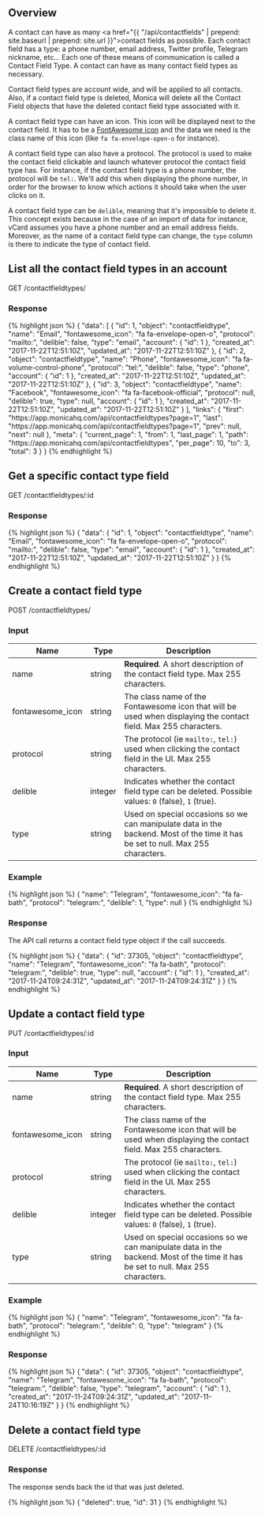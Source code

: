 ## Overview

A contact can have as many <a href="{{ "/api/contactfields" | prepend: site.baseurl | prepend: site.url }}">contact fields</a>
 as possible. Each contact field has a type: a phone number, email address,
 Twitter profile, Telegram nickname, etc... Each one of these means of
 communication is called a Contact Field Type. A contact can have as many
 contact field types as necessary.

Contact field types are account wide, and will be applied to all contacts.
Also, if a contact field type is deleted, Monica will delete all the Contact
Field objects that have the deleted contact field type associated with it.

A contact field type can have an icon. This icon will be displayed next to the
contact field. It has to be a [FontAwesome icon](http://fontawesome.io/) and
the data we need is the class name of this icon (like `fa fa-envelope-open-o`
for instance).

A contact field type can also have a protocol. The protocol is used to make the
contact field clickable and launch whatever protocol the contact field type
has. For instance, if the contact field type is a phone number, the protocol
will be `tel:`. We'll add this when displaying the phone number, in order for
the browser to know which actions it should take when the user clicks on it.

A contact field type can be `delible`, meaning that it's impossible to delete
it. This concept exists because in the case of an import of data for instance,
vCard assumes you have a phone number and an email address fields. Moreover, as
the name of a contact field type can change, the `type` column is there to
indicate the type of contact field.

## List all the contact field types in an account

<url>
  GET /contactfieldtypes/
</url>

### Response

{% highlight json %}
{
  "data": [
    {
      "id": 1,
      "object": "contactfieldtype",
      "name": "Email",
      "fontawesome_icon": "fa fa-envelope-open-o",
      "protocol": "mailto:",
      "delible": false,
      "type": "email",
      "account": {
        "id": 1
      },
      "created_at": "2017-11-22T12:51:10Z",
      "updated_at": "2017-11-22T12:51:10Z"
    },
    {
      "id": 2,
      "object": "contactfieldtype",
      "name": "Phone",
      "fontawesome_icon": "fa fa-volume-control-phone",
      "protocol": "tel:",
      "delible": false,
      "type": "phone",
      "account": {
        "id": 1
      },
      "created_at": "2017-11-22T12:51:10Z",
      "updated_at": "2017-11-22T12:51:10Z"
    },
    {
      "id": 3,
      "object": "contactfieldtype",
      "name": "Facebook",
      "fontawesome_icon": "fa fa-facebook-official",
      "protocol": null,
      "delible": true,
      "type": null,
      "account": {
        "id": 1
      },
      "created_at": "2017-11-22T12:51:10Z",
      "updated_at": "2017-11-22T12:51:10Z"
    }
  ],
  "links": {
    "first": "https:\/\/app.monicahq.com\/api\/contactfieldtypes?page=1",
    "last": "https:\/\/app.monicahq.com\/api\/contactfieldtypes?page=1",
    "prev": null,
    "next": null
  },
  "meta": {
    "current_page": 1,
    "from": 1,
    "last_page": 1,
    "path": "https:\/\/app.monicahq.com\/api\/contactfieldtypes",
    "per_page": 10,
    "to": 3,
    "total": 3
  }
}
{% endhighlight %}

## Get a specific contact type field

<url>
  GET /contactfieldtypes/:id
</url>

### Response

{% highlight json %}
{
  "data": {
    "id": 1,
    "object": "contactfieldtype",
    "name": "Email",
    "fontawesome_icon": "fa fa-envelope-open-o",
    "protocol": "mailto:",
    "delible": false,
    "type": "email",
    "account": {
      "id": 1
    },
    "created_at": "2017-11-22T12:51:10Z",
    "updated_at": "2017-11-22T12:51:10Z"
  }
}
{% endhighlight %}

## Create a contact field type

<url>
  POST /contactfieldtypes/
</url>

### Input

| Name | Type | Description |
| ---- | ----------- | ----------- |
| name | string | <strong>Required</strong>. A short description of the contact field type. Max 255 characters. |
| fontawesome_icon | string | The class name of the Fontawesome icon that will be used when displaying the contact field. Max 255 characters. |
| protocol | string | The protocol (ie `mailto:`, `tel:`) used when clicking the contact field in the UI. Max 255 characters. |
| delible | integer | Indicates whether the contact field type can be deleted. Possible values: `0` (false), `1` (true). |
| type | string | Used on special occasions so we can manipulate data in the backend. Most of the time it has be set to null. Max 255 characters. |

### Example

{% highlight json %}
{
  "name": "Telegram",
  "fontawesome_icon": "fa fa-bath",
  "protocol": "telegram:",
  "delible": 1,
  "type": null
}
{% endhighlight %}

### Response

The API call returns a contact field type object if the call succeeds.

{% highlight json %}
{
  "data": {
    "id": 37305,
    "object": "contactfieldtype",
    "name": "Telegram",
    "fontawesome_icon": "fa fa-bath",
    "protocol": "telegram:",
    "delible": true,
    "type": null,
    "account": {
      "id": 1
    },
    "created_at": "2017-11-24T09:24:31Z",
    "updated_at": "2017-11-24T09:24:31Z"
  }
}
{% endhighlight %}

## Update a contact field type

<url>
  PUT /contactfieldtypes/:id
</url>

### Input

| Name | Type | Description |
| ---- | ----------- | ----------- |
| name | string | <strong>Required</strong>. A short description of the contact field type. Max 255 characters. |
| fontawesome_icon | string | The class name of the Fontawesome icon that will be used when displaying the contact field. Max 255 characters. |
| protocol | string | The protocol (ie `mailto:`, `tel:`) used when clicking the contact field in the UI. Max 255 characters. |
| delible | integer | Indicates whether the contact field type can be deleted. Possible values: `0` (false), `1` (true). |
| type | string | Used on special occasions so we can manipulate data in the backend. Most of the time it has be set to null. Max 255 characters. |

### Example

{% highlight json %}
{
  "name": "Telegram",
  "fontawesome_icon": "fa fa-bath",
  "protocol": "telegram:",
  "delible": 0,
  "type": "telegram"
}
{% endhighlight %}

### Response

{% highlight json %}
{
  "data": {
    "id": 37305,
    "object": "contactfieldtype",
    "name": "Telegram",
    "fontawesome_icon": "fa fa-bath",
    "protocol": "telegram:",
    "delible": false,
    "type": "telegram",
    "account": {
      "id": 1
    },
    "created_at": "2017-11-24T09:24:31Z",
    "updated_at": "2017-11-24T10:16:19Z"
  }
}
{% endhighlight %}

## Delete a contact field type

<url>
  DELETE /contactfieldtypes/:id
</url>

### Response

The response sends back the id that was just deleted.

{% highlight json %}
{
  "deleted": true,
  "id": 31
}
{% endhighlight %}

